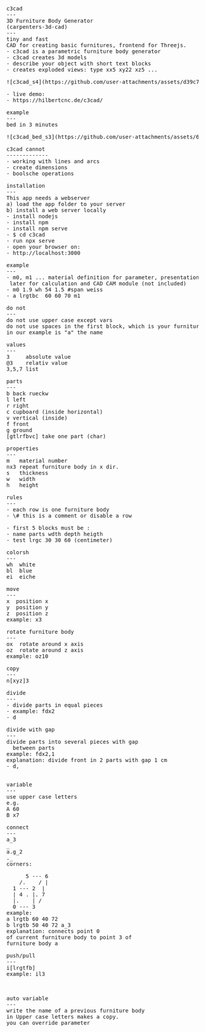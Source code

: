 <pre>
c3cad 
---
3D Furniture Body Generator
(carpenters-3d-cad)
---
tiny and fast
CAD for creating basic furnitures, frontend for Threejs.
- c3cad is a parametric furniture body generator
- c3cad creates 3d models
- describe your object with short text blocks
- creates exploded views: type xx5 xy22 xz5 ...
  
![c3cad_s4](https://github.com/user-attachments/assets/d39c79fe-bdb2-43f2-910c-f34182f26697)

- live demo:
- https://hilbertcnc.de/c3cad/
  
example
---
bed in 3 minutes

![c3cad_bed_s3](https://github.com/user-attachments/assets/6530be92-2860-406e-bb28-b84e66130990)

c3cad cannot
-------------
- working with lines and arcs
- create dimensions
- boolsche operations

installation
---
This app needs a webserver
a) load the app folder to your server
b) install a web server locally
- install nodejs
- install npm
- install npm serve
- $ cd c3cad
- run npx serve
- open your browser on: 
- http://localhost:3000

example
---
- m0, m1 ... material definition for parameter, presentation.
 later for calculation and CAD CAM module (not included)
- m0 1.9 wh 54 1.5 #span weiss
- a lrgtbc  60 60 70 m1

do not
---
do not use upper case except vars
do not use spaces in the first block, which is your furniture body name
in our example is "a" the name

values
---
3     absolute value
@3    relativ value
3,5,7 list

parts
---
b back rueckw
l left
r right
c cupboard (inside horizontal)
v vertical (inside)
f front
g ground
[gtlrfbvc] take one part (char)

properties
---
m   material number
nx3 repeat furniture body in x dir.
s   thickness
w   width
h   height 

rules
---
- each row is one furniture body
- \# this is a comment or disable a row

- first 5 blocks must be :
- name parts wdth depth heigth
- test lrgc 30 30 60 (centimeter)

colorsh
---
wh  white
bl  blue
ei  eiche
  
move
---
x  position x
y  position y
z  position z
example: x3

rotate furniture body
---
ox  rotate around x axis
oz  rotate around z axis
example: oz10

copy
---
n[xyz]3

divide
---
- divide parts in equal pieces
- example: fdx2
- <part>d<direction><number>

divide with gap
---
divide parts into several pieces with gap
  between parts
example: fdx2,1
explanation: divide front in 2 parts with gap 1 cm
- <part>d<direction><number>,<gap>


variable
---
use upper case letters
e.g.
A 60
B x7

connect
---
a_3
<name>_<corner>
a.g_2
<name>.<part>_<corner>
corners: </br>
      5 --- 6
    /.    / |
  1 --- 2  |
  | 4 . |. 7
  |.    | /
  0 --- 3 
example:
a lrgtb 60 40 72
b lrgtb 50 40 72 a_3
explanation: connects point 0
of current furniture body to point 3 of
furniture body a

push/pull
---
<part>i[lrgtfb]<value>
example: il3



auto variable
---
write the name of a previous furniture body
in Upper case letters makes a copy.
you can override parameter
</pre>
